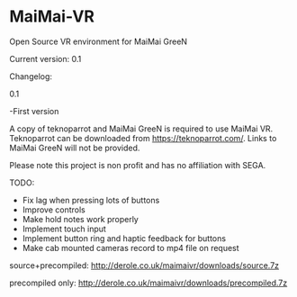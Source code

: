 # MaiMai-VR
Open Source VR environment for MaiMai GreeN

Current version: 0.1

Changelog:

0.1

-First version

A copy of teknoparrot and MaiMai GreeN is required to use MaiMai VR. Teknoparrot can be downloaded from https://teknoparrot.com/. Links to MaiMai GreeN will not be provided.

Please note this project is non profit and has no affiliation with SEGA.

TODO:
- Fix lag when pressing lots of buttons
- Improve controls
- Make hold notes work properly
- Implement touch input
- Implement button ring and haptic feedback for buttons
- Make cab mounted cameras record to mp4 file on request

source+precompiled: http://derole.co.uk/maimaivr/downloads/source.7z

precompiled only: http://derole.co.uk/maimaivr/downloads/precompiled.7z
